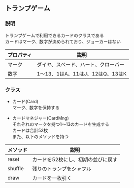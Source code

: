 ## トランプゲーム  

### 説明  
トランプゲームで利用できるカードのクラスである  
カードはマーク、数字が決められており、ジョーカーはない  

|プロパティ|説明|
|---|---|
|マーク|ダイヤ、スペード、ハート、クローバー|
|数字|1〜13、1はA、11はJ、12はQ、13はK|

### クラス  
+ カード(Card)  
マーク、数字を保持する

+ カードマネジャー(CardMng)  
それぞれのマークを持つ1〜13のカードを生成する  
カードは合計52枚  
また、以下のメソッドを持つ

|メソッド|説明|
|---|---|
|reset|カードを52枚にし、初期の並びに戻す|
|shuffle|残りのトランプをシャフル|
|draw|カードを一枚引く|